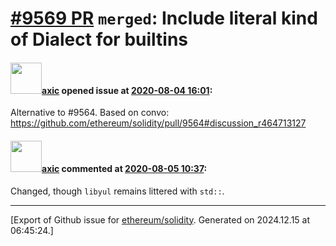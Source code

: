 # [\#9569 PR](https://github.com/ethereum/solidity/pull/9569) `merged`: Include literal kind of Dialect for builtins

#### <img src="https://avatars.githubusercontent.com/u/20340?v=4" width="50">[axic](https://github.com/axic) opened issue at [2020-08-04 16:01](https://github.com/ethereum/solidity/pull/9569):

Alternative to #9564. Based on convo: https://github.com/ethereum/solidity/pull/9564#discussion_r464713127

#### <img src="https://avatars.githubusercontent.com/u/20340?v=4" width="50">[axic](https://github.com/axic) commented at [2020-08-05 10:37](https://github.com/ethereum/solidity/pull/9569#issuecomment-669119041):

Changed, though `libyul` remains littered with `std::`.


-------------------------------------------------------------------------------



[Export of Github issue for [ethereum/solidity](https://github.com/ethereum/solidity). Generated on 2024.12.15 at 06:45:24.]
